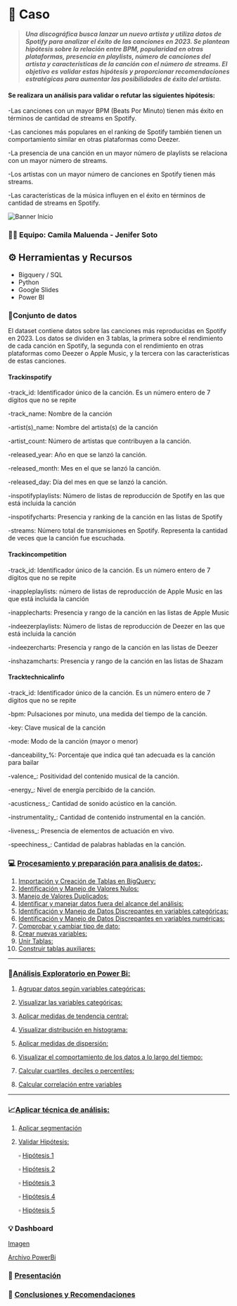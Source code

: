# 📝 **Caso**
>***Una discográfica busca lanzar un nuevo artista y utiliza datos de Spotify para analizar el éxito de las canciones en 2023. Se plantean hipótesis sobre la relación entre BPM, popularidad en otras plataformas, presencia en playlists, número de canciones del artista y características de la canción con el número de streams. El objetivo es validar estas hipótesis y proporcionar recomendaciones estratégicas para aumentar las posibilidades de éxito del artista.***

#### Se realizara un análisis para validar o refutar las siguientes hipótesis:

-Las canciones con un mayor BPM (Beats Por Minuto) tienen más éxito en términos de cantidad de streams en Spotify.

-Las canciones más populares en el ranking de Spotify también tienen un comportamiento similar en otras plataformas como Deezer.

-La presencia de una canción en un mayor número de playlists se relaciona con un mayor número de streams.

-Los artistas con un mayor número de canciones en Spotify tienen más streams.

-Las características de la música influyen en el éxito en términos de cantidad de streams en Spotify.


![Banner Inicio](https://github.com/jesolav/Validaci-n-Hip-tesis_Proyecto-2/assets/172732181/477b6121-2b2c-4161-9746-c69fd11e7ed8)


### 🤜🤛 Equipo: Camila Maluenda - Jenifer Soto

## ⚙️ Herramientas y Recursos
- Bigquery / SQL
- Python
- Google Slides
- Power BI

### 📄Conjunto de datos
El dataset contiene datos sobre las canciones más reproducidas en Spotify en 2023. Los datos se dividen en 3 tablas, la primera sobre el rendimiento de cada canción en Spotify, la segunda con el rendimiento en otras plataformas como Deezer o Apple Music, y la tercera con las características de estas canciones.

#### **Trackinspotify**

-track_id: Identificador único de la canción. Es un número entero de 7 dígitos que no se repite

-track_name: Nombre de la canción

-artist(s)_name: Nombre del artista(s) de la canción

-artist_count: Número de artistas que contribuyen a la canción.

-released_year: Año en que se lanzó la canción.

-released_month: Mes en el que se lanzó la canción.

-released_day: Día del mes en que se lanzó la canción.

-inspotifyplaylists: Número de listas de reproducción de Spotify en las que está incluida la canción

-inspotifycharts: Presencia y ranking de la canción en las listas de Spotify

-streams: Número total de transmisiones en Spotify. Representa la cantidad de veces que la canción fue escuchada.

#### **Trackincompetition**

-track_id: Identificador único de la canción. Es un número entero de 7 dígitos que no se repite

-inappleplaylists: número de listas de reproducción de Apple Music en las que está incluida la canción

-inapplecharts: Presencia y rango de la canción en las listas de Apple Music

-indeezerplaylists: Número de listas de reproducción de Deezer en las que está incluida la canción

-indeezercharts: Presencia y rango de la canción en las listas de Deezer

-inshazamcharts: Presencia y rango de la canción en las listas de Shazam


#### **Tracktechnicalinfo**

-track_id: Identificador único de la canción. Es un número entero de 7 dígitos que no se repite

-bpm: Pulsaciones por minuto, una medida del tiempo de la canción.

-key: Clave musical de la canción

-mode: Modo de la canción (mayor o menor)

-danceability_%: Porcentaje que indica qué tan adecuada es la canción para bailar

-valence_: Positividad del contenido musical de la canción.

-energy_: Nivel de energía percibido de la canción.

-acusticness_: Cantidad de sonido acústico en la canción.

-instrumentality_: Cantidad de contenido instrumental en la canción.

-liveness_: Presencia de elementos de actuación en vivo.

-speechiness_: Cantidad de palabras habladas en la canción.

### 💻 [Procesamiento y preparación para analisis de datos:](https://github.com/jesolav/Validaci-n-Hip-tesis_Proyecto-2/tree/8b49998a8745a5f15fb7156893002e8308d5197f/1.%20Procesar%20y%20preparar%20base%20de%20datos).

1. [Importación y Creación de Tablas en BigQuery:](https://github.com/jesolav/Validaci-n-Hip-tesis_Proyecto-2/blob/8b49998a8745a5f15fb7156893002e8308d5197f/1.%20Procesar%20y%20preparar%20base%20de%20datos/1.%20Conectarimportar%20datos%20a%20otras%20herramientas.md#1-conectarimportar-datos-a-otras-herramientas)
2. [Identificación y Manejo de Valores Nulos:](https://github.com/jesolav/Validaci-n-Hip-tesis_Proyecto-2/blob/8b49998a8745a5f15fb7156893002e8308d5197f/1.%20Procesar%20y%20preparar%20base%20de%20datos/2.%20Identificar%20y%20manejar%20valores%20nulos.md)
3. [Manejo de Valores Duplicados:](https://github.com/jesolav/Validaci-n-Hip-tesis_Proyecto-2/blob/8b49998a8745a5f15fb7156893002e8308d5197f/1.%20Procesar%20y%20preparar%20base%20de%20datos/3.%20Manejo%20Duplicados.md)
4. [Identificar y manejar datos fuera del alcance del análisis:](https://github.com/jesolav/Validaci-n-Hip-tesis_Proyecto-2/blob/8b49998a8745a5f15fb7156893002e8308d5197f/1.%20Procesar%20y%20preparar%20base%20de%20datos/4.%20Identificar%20y%20manejar%20datos%20fuera%20del%20alcance%20del%20analisis.md)
5. [Identificación y Manejo de Datos Discrepantes en variables categóricas:](https://github.com/jesolav/Validaci-n-Hip-tesis_Proyecto-2/blob/8b49998a8745a5f15fb7156893002e8308d5197f/1.%20Procesar%20y%20preparar%20base%20de%20datos/5.%20Identificacion%20y%20Manejo%20de%20Datos%20Discrepantes%20en%20variables%20categoricas.md)
6. [Identificación y Manejo de Datos Discrepantes en variables numéricas:](https://github.com/jesolav/Validaci-n-Hip-tesis_Proyecto-2/blob/8b49998a8745a5f15fb7156893002e8308d5197f/1.%20Procesar%20y%20preparar%20base%20de%20datos/6.%20Identificacion%20y%20Manejo%20de%20Datos%20Discrepantes%20en%20Variables%20Numericas.md)
7. [Comprobar y cambiar tipo de dato:](https://github.com/jesolav/Validaci-n-Hip-tesis_Proyecto-2/blob/8b49998a8745a5f15fb7156893002e8308d5197f/1.%20Procesar%20y%20preparar%20base%20de%20datos/7.%20Comprobar%20y%20cambiar%20tipo%20de%20dato.md)
8. [Crear nuevas variables:](https://github.com/jesolav/Validaci-n-Hip-tesis_Proyecto-2/blob/8b49998a8745a5f15fb7156893002e8308d5197f/1.%20Procesar%20y%20preparar%20base%20de%20datos/8.%20Crear%20nuevas%20variables.md)
9. [Unir Tablas:](https://github.com/jesolav/Validaci-n-Hip-tesis_Proyecto-2/blob/8b49998a8745a5f15fb7156893002e8308d5197f/1.%20Procesar%20y%20preparar%20base%20de%20datos/9.%20Unir%20Tablas.md)
10. [Construir tablas auxiliares:](https://github.com/jesolav/Validaci-n-Hip-tesis_Proyecto-2/blob/8b49998a8745a5f15fb7156893002e8308d5197f/1.%20Procesar%20y%20preparar%20base%20de%20datos/10.%20Construir%20tablas%20auxiliares.md)


---------------------------------------------------------------------------------------------------------------------------------------------------------------------------

### 🔎[Análisis Exploratorio en Power Bi:](https://github.com/jesolav/Validaci-n-Hip-tesis_Proyecto-2/tree/c7893cc200d8e0ee01b9d5c5544266f23a79e4be/2.%20Analisis%20Exploratorio)

1. [Agrupar datos según variables categóricas:](https://github.com/jesolav/Validacion_Hipotesis_Proyecto_2_Laboratoria/blob/501156e0312f89fd7f435c83293669fe4884e2f8/2.%20Analisis%20Exploratorio/1.%20Agrupar%20datos%20segun%20variables%20categoricas.md)

2. [Visualizar las variables categóricas:](https://github.com/jesolav/Validaci-n-Hip-tesis_Proyecto-2/blob/4bddd705f73a0c8db6236dc3598a2f7144ead456/2.%20Analisis%20Exploratorio/2.%20Visualizar%20las%20variables%20categoricas.md)

3. [Aplicar medidas de tendencia central:](https://github.com/jesolav/Validaci-n-Hip-tesis_Proyecto-2/blob/4bddd705f73a0c8db6236dc3598a2f7144ead456/2.%20Analisis%20Exploratorio/3.%20Medidas%20Tendencia%20Central%2C%20Histograma.md)

4. [Visualizar distribución en histograma:](https://github.com/jesolav/Validacion_Hipotesis_Proyecto_2_Laboratoria/blob/9ab7ab7c1dd68b969a40d8f9f29e793a642e9a04/2.%20Analisis%20Exploratorio/4.%20Visualizar%20Distribucion.md)

5. [Aplicar medidas de dispersión:](https://github.com/jesolav/Validaci-n-Hip-tesis_Proyecto-2/blob/4bddd705f73a0c8db6236dc3598a2f7144ead456/2.%20Analisis%20Exploratorio/5.%20Medidas%20Tendencia%20Central%2C%20Histograma.md)

6. [Visualizar el comportamiento de los datos a lo largo del tiempo:](https://github.com/jesolav/Validaci-n-Hip-tesis_Proyecto-2/blob/c80b496a15a0bc34e6e087dfd2af3231192d1d94/2.%20Analisis%20Exploratorio/6.%20Comportamiento%20en%20el%20tiempo.md)

7. [Calcular cuartiles, deciles o percentiles:](https://github.com/jesolav/Validaci-n-Hip-tesis_Proyecto-2/blob/4bddd705f73a0c8db6236dc3598a2f7144ead456/2.%20Analisis%20Exploratorio/7.%20Calcular%20cuartiles%2C%20deciles%20o%20percentiles.md)

8. [Calcular correlación entre variables](https://github.com/jesolav/Validaci-n-Hip-tesis_Proyecto-2/blob/4bddd705f73a0c8db6236dc3598a2f7144ead456/2.%20Analisis%20Exploratorio/8.%20Calcular%20correlacion%20entre%20variables.md)

---------------------------------------------------------------------------------------------------------------------------------------------------------------------------

### 📈[Aplicar técnica de análisis:](https://github.com/jesolav/Validaci-n-Hip-tesis_Proyecto-2/tree/4bddd705f73a0c8db6236dc3598a2f7144ead456/3.%20Aplicar%20t%C3%A9cnica%20de%20analisis)

1. [Aplicar segmentación](https://github.com/jesolav/Validaci-n-Hip-tesis_Proyecto-2/blob/4bddd705f73a0c8db6236dc3598a2f7144ead456/3.%20Aplicar%20t%C3%A9cnica%20de%20analisis/1.%20Aplicar%20segmentaci%C3%B3n.md)
2. [Validar Hipótesis:](https://github.com/jesolav/Validaci-n-Hip-tesis_Proyecto-2/tree/4bddd705f73a0c8db6236dc3598a2f7144ead456/3.%20Aplicar%20t%C3%A9cnica%20de%20analisis/2.%20Validar%20Hipotesis)

   ▫️ [Hipótesis 1](https://github.com/jesolav/Validaci-n-Hip-tesis_Proyecto-2/blob/4bddd705f73a0c8db6236dc3598a2f7144ead456/3.%20Aplicar%20t%C3%A9cnica%20de%20analisis/2.%20Validar%20Hipotesis/Hipotesis%201.md)

   ▫️ [Hipótesis 2](https://github.com/jesolav/Validaci-n-Hip-tesis_Proyecto-2/blob/4bddd705f73a0c8db6236dc3598a2f7144ead456/3.%20Aplicar%20t%C3%A9cnica%20de%20analisis/2.%20Validar%20Hipotesis/Hipotesis%202.md)

   ▫️ [Hipótesis 3](https://github.com/jesolav/Validaci-n-Hip-tesis_Proyecto-2/blob/4bddd705f73a0c8db6236dc3598a2f7144ead456/3.%20Aplicar%20t%C3%A9cnica%20de%20analisis/2.%20Validar%20Hipotesis/Hipotesis%203.md)

   ▫️ [Hipótesis 4](https://github.com/jesolav/Validaci-n-Hip-tesis_Proyecto-2/blob/4bddd705f73a0c8db6236dc3598a2f7144ead456/3.%20Aplicar%20t%C3%A9cnica%20de%20analisis/2.%20Validar%20Hipotesis/Hipotesis%204.md)

   ▫️ [Hipótesis 5](https://github.com/jesolav/Validaci-n-Hip-tesis_Proyecto-2/blob/4bddd705f73a0c8db6236dc3598a2f7144ead456/3.%20Aplicar%20t%C3%A9cnica%20de%20analisis/2.%20Validar%20Hipotesis/Hipotesis%205.md)


### 💡 Dashboard
[Imagen](https://github.com/jesolav/Validaci-n-Hip-tesis_Proyecto-2/blob/b3cb28c4dbe7f099fe7eb7c714929595bfc9b9fa/Dashboard/Dashboard.png)

[Archivo PowerBi](https://drive.google.com/file/d/1NXnE4NTZZPbcXGLEPu638dMgAjgVbxHQ/view?usp=sharing)


### 📰 [Presentación](https://docs.google.com/presentation/d/1x2_PyCh8oEQtllJ6JSGCokPfodCse9bDLlxOiNILTCY/edit?usp=sharing)

### 🧩 [Conclusiones y Recomendaciones](https://github.com/jesolav/Validacion_Hipotesis_Proyecto_2_Laboratoria/blob/501156e0312f89fd7f435c83293669fe4884e2f8/Conclusiones%20y%20Recomendaciones/Conclusiones.md)

